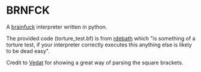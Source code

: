 # BRNFCK
A [brainfuck](http://www.muppetlabs.com/~breadbox/bf/) interpreter written in python.

The provided code (torture_test.bf) is from [rdebath](https://github.com/rdebath/Brainfuck) which "is something of a torture test, if your interpreter correctly executes this anything else is likely to be dead easy".

Credit to [Vedat](https://thevogonpoet.wordpress.com/2012/09/02/writing-a-brainfuck-interpretter-in-python/) for showing a great way of parsing the square brackets.
